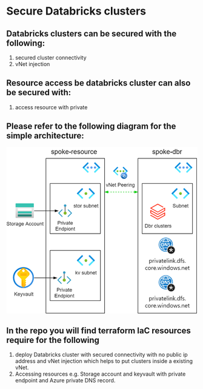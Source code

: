 # Secure Databricks clusters

## Databricks clusters can be secured with the following:

1. secured cluster connectivity
2. vNet injection 
   
## Resource access be databricks cluster can also be secured with:
1. access resource with private 
   
## Please refer to the following diagram for the simple architecture:
![architecture](https://github.com/blacklabnz/blacklabnz.github.io/blob/main/static/posts/databricks-secure/dbr-secure.png) 

## In the repo you will find terraform IaC resources require for the following
1. deploy Databricks cluster with secured connectivity with no public ip address and vNet injection which helps to put clusters inside a existing vNet.
2. Accessing resources e.g. Storage account and keyvault with private endpoint and Azure private DNS record.
